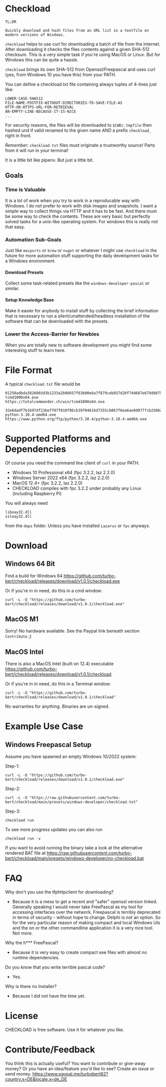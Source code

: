 # Checkload

    TL;DR

    Quickly download and hash files from an URL list in a textfile on modern versions of Windows.

`checkload` helps to use curl for downloading a batch of file from the internet. After downloading it checks the files contents against a given SHA-512 checksum. This is a very simple task if you're using MacOS or Linux. But for Windows this can be quite a hassle.

`checkload` brings its own SHA-512 from Openssl/Freepascal and uses curl (yes, from Windows 10 you have this) from your PATH.

You can define a checkload.txt file containing always tuples of 4-lines just like:

    LOWER-CASE-SHA512
    FILE-NAME-POSTFIX-WITHOUT-DIRECTORIES-TO-SAVE-FILE-AS
    HTTP-OR-HTTPS-URL-FOR-RETRIEVAL
    AN-EMPTY-LINE-BECAUSE-IT-IS-NICE
    ...

For security reasons, the files will be downloaded to `$CWD/.tmpfile` then hashed und if valid renamed to the given name *AND* a prefix `checkload_` right in front.

*Remember:* `checkload.txt` files must originate a trustworthy source! Parts from it will run in your terminal!

It is a little bit like pipenv. But just a little bit.

## Goals

### Time is Valuable

It is a lot of work when you try to work in a reproducable way with Windows. I do not prefer to work with disk images and snapshots. I want a simple way to collect things via HTTP and it has to be fast. And there must be some way to check the contents. These are very basic but perfectly solved tasks for a unix-like operating system. For windows this is really not that easy.

### Automation Sub-Goals

Just like `macports` or `brew` or `nuget` or whatever I might use `checkload` in the future for more automation stuff supporting the daily development tasks for a Windows environment.

#### Download Presets

Collect some task-related presets like the `windows-developer-pascal` or similar.

#### Setup Knowledge Base

Make it easier for anybody to install stuff by collecting the brief information that is necessary to run a silent/unattended/headless installation of the software that can be downloaded with the presets.

### Lower the Access-Barrier for Newbies

When you are totally new to software development you might find some interesting stuff to learn here.

# File Format

A typical `checkload.txt` file would be

    01250adbda3826003d3b1233a2b96657f63b00e6a7f879ceb857d20f74d687e679db875355c3f25e5aa2ca45f6185089bd530de9320f94bbeaf1ac61dfb00b4f
    tcmd1000x64.exe
    https://totalcommander.ch/win/tcmd1000x64.exe
    
    32e6dadf7b1b97df21bef707f010f96cb39704616d7355cb067f6ea6ae8d077fcb2586223b90b728060d0ad0584c4aace2c808970e71eb8485f5d2b3eed3be23
    python-3.10.4-amd64.exe
    https://www.python.org/ftp/python/3.10.4/python-3.10.4-amd64.exe
    

# Supported Platforms and Dependencies

Of course you need the command line client of `curl` in your PATH.

  * Windows 10 Professional x64 (fpc 3.2.2, laz 2.2.0)
  * Windows Server 2022 x64 (fpc 3.2.2, laz 2.2.0)
  * MacOS 12.4+ (fpc 3.2.2, laz 2.2.0)
  * CHECKLOAD compiles with fpc 3.2.2 under probably any Linux (including Raspberry Pi)

You will always need

    libeay32.dll
    ssleay32.dll

from the `deps` folder. Unless you have installed `Lazarus` or `fpc` anyways.

# Download

## Windows 64 Bit

Find a build for Windows 64 https://github.com/turbo-bert/checkload/releases/download/v1.0.1/checkload.exe

Or if you're in in need, do this in a cmd window:

    curl -L -O "https://github.com/turbo-bert/checkload/releases/download/v1.0.1/checkload.exe"

## MacOS M1

Sorry! No hardware available. See the Paypal link beneath section `Contribute` ;)

## MacOS Intel

There is also a MacOS Intel (built on 12.4) executable https://github.com/turbo-bert/checkload/releases/download/v1.0.1/checkload

Or if you're in in need, do this in a Terminal window:

    curl -L -O "https://github.com/turbo-bert/checkload/releases/download/v1.0.1/checkload"

No warranties for anything. Binaries are un-signed.

# Example Use Case

## Windows Freepascal Setup

Assume you have spawned an empty Windows 10/2022 system:

Step-1:

    curl -L -O "https://github.com/turbo-bert/checkload/releases/download/v1.0.1/checkload.exe"

Step-2:

    curl -L -O "https://raw.githubusercontent.com/turbo-bert/checkload/main/presets/windows-developer/checkload.txt"

Step-3:

    checkload run

To see more progress updates you can also run

    checkload run -v

If you want to avoid running the binary take a look at the alternative rendered BAT file at https://raw.githubusercontent.com/turbo-bert/checkload/main/presets/windows-developer/no-checkload.bat

# FAQ

Why don't you use the tfphttpclient for downloading?
- Because it is a mess to get a recent and "safer" openssl version linked. Generally speaking I would never take FreePascal as my tool for accessing interfaces over the network. Freepascal is terribly deprecated in terms of security - without hope to change. Delphi is not an option. So for the very particular reason of making compact and local Windows UIs and the on or the other commandline application it is a very nice tool. Not more.

Why the h*** FreePascal?
- Because it is very easy to create compact exe files with almost no runtime dependencies.

Do you know that you write terrible pascal code?
- Yes.

Why is there no Installer?
- Because I did not have the time yet.

# License

CHECKLOAD is free software. Use it for whatever you like.

# Contribute/Feedback

You think this is actually useful? You want to contribute or give-away money? Or you have an idea/feature you'd like to see? Create an issue or send money. https://www.paypal.me/turbobert82?country.x=DE&locale.x=de_DE
